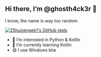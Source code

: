 ## Hi there, I’m @ghosth4ck3r 👋

I know, the name is way too random.

[![25huizengek1's GitHub stats](https://github-readme-stats.vercel.app/api?username=ghosth4ck3r&show_icons=true&theme=gruvbox)](https://github.com/anuraghazra/github-readme-stats)

- 👀 I’m interested in Python & Kotlin
- 🌱 I’m currently learning Kotlin
- 😄 I use Windows btw
